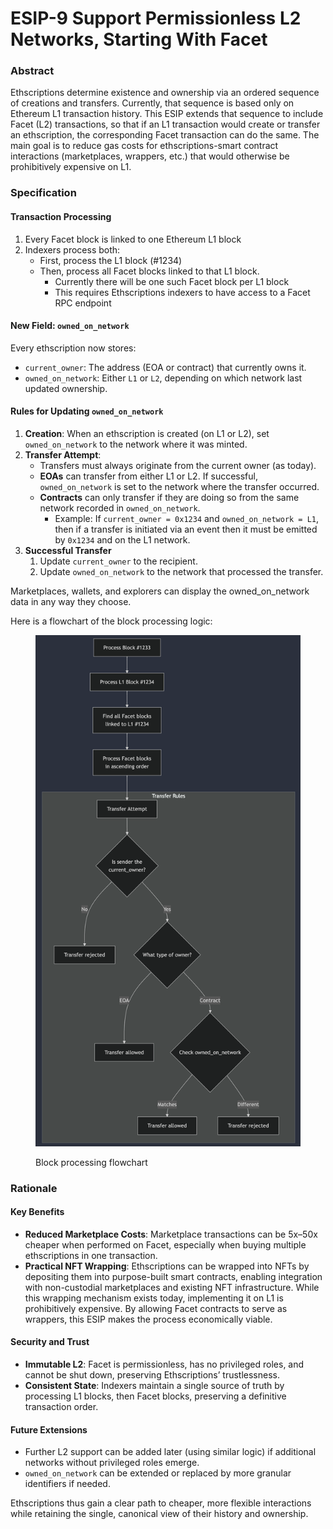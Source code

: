# ESIP-9 Support Permissionless L2 Networks, Starting With Facet

### Abstract

Ethscriptions determine existence and ownership via an ordered sequence of creations and transfers. Currently, that sequence is based only on Ethereum L1 transaction history. This ESIP extends that sequence to include Facet (L2) transactions, so that if an L1 transaction would create or transfer an ethscription, the corresponding Facet transaction can do the same. The main goal is to reduce gas costs for ethscriptions-smart contract interactions (marketplaces, wrappers, etc.) that would otherwise be prohibitively expensive on L1.

### Specification

#### Transaction Processing

1. Every Facet block is linked to one Ethereum L1 block
2. Indexers process both:
   * First, process the L1 block (#1234)
   * Then, process all Facet blocks linked to that L1 block.
     * Currently there will be one such Facet block per L1 block
     * This requires Ethscriptions indexers to have access to a Facet RPC endpoint

#### New Field: `owned_on_network`

Every ethscription now stores:

* `current_owner`: The address (EOA or contract) that currently owns it.
* `owned_on_network`: Either `L1` or `L2`, depending on which network last updated ownership.

#### Rules for Updating `owned_on_network`

1. **Creation**: When an ethscription is created (on L1 or L2), set `owned_on_network` to the network where it was minted.
2. **Transfer Attempt**:
   * Transfers must always originate from the current owner (as today).
   * **EOAs** can transfer from either L1 or L2. If successful, `owned_on_network` is set to the network where the transfer occurred.
   * **Contracts** can only transfer if they are doing so from the same network recorded in `owned_on_network`.
     * Example: If `current_owner = 0x1234` and `owned_on_network = L1`, then if a transfer is initiated via an event then it must be emitted by `0x1234` and on the L1 network.
3. **Successful Transfer**
   1. Update `current_owner` to the recipient.
   2. Update `owned_on_network` to the network that processed the transfer.

Marketplaces, wallets, and explorers can display the owned\_on\_network data in any way they choose.

Here is a flowchart of the block processing logic:

<figure><img src="../../.gitbook/assets/Zight 2025-01-28 at 3.01.53 PM (1).png" alt=""><figcaption><p>Block processing flowchart</p></figcaption></figure>

### Rationale

#### Key Benefits

* **Reduced Marketplace Costs**: Marketplace transactions can be 5x–50x cheaper when performed on Facet, especially when buying multiple ethscriptions in one transaction.
* **Practical NFT Wrapping**: Ethscriptions can be wrapped into NFTs by depositing them into purpose-built smart contracts, enabling integration with non-custodial marketplaces and existing NFT infrastructure. While this wrapping mechanism exists today, implementing it on L1 is prohibitively expensive. By allowing Facet contracts to serve as wrappers, this ESIP makes the process economically viable.

#### Security and Trust

* **Immutable L2**: Facet is permissionless, has no privileged roles, and cannot be shut down, preserving Ethscriptions’ trustlessness.
* **Consistent State**: Indexers maintain a single source of truth by processing L1 blocks, then Facet blocks, preserving a definitive transaction order.

#### Future Extensions

* Further L2 support can be added later (using similar logic) if additional networks without privileged roles emerge.
* `owned_on_network` can be extended or replaced by more granular identifiers if needed.

Ethscriptions thus gain a clear path to cheaper, more flexible interactions while retaining the single, canonical view of their history and ownership.
